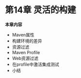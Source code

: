 # 第14章 灵活的构建

**本章内容**

* Maven属性
* 构建环境的差异
* 资源过滤
* Maven Profile
* Web资源过滤
* 在profile中激活集成测试
* 小结

